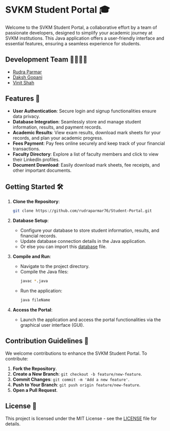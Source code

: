 # SVKM Student Portal 🎓

Welcome to the SVKM Student Portal, a collaborative effort by a team of passionate developers, designed to simplify your academic journey at SVKM institutions. This Java application offers a user-friendly interface and essential features, ensuring a seamless experience for students.

## Development Team 👩‍💻👨‍💻
- [Rudra Parmar](https://github.com/rudraparmar76)
- [Daksh Gopani](https://github.com/dakshgopani)
- [Vinit Shah](https://github.com/Vinit062006)

## Features 🚀

- **User Authentication**: Secure login and signup functionalities ensure data privacy.
- **Database Integration**: Seamlessly store and manage student information, results, and payment records.
- **Academic Results**: View exam results, download mark sheets for your records, and plan your academic progress.
- **Fees Payment**: Pay fees online securely and keep track of your financial transactions.
- **Faculty Directory**: Explore a list of faculty members and click to view their LinkedIn profiles.
- **Document Download**: Easily download mark sheets, fee receipts, and other important documents.

## Getting Started 🛠️

1. **Clone the Repository**:
   ```sh
   git clone https://github.com/rudraparmar76/Student-Portal.git
   ```

2. **Database Setup**:
   - Configure your database to store student information, results, and financial records.
   - Update database connection details in the Java application.
   - Or else you can import this [database](https://github.com/rudraparmar76/Student-Portal/blob/main/Student-Portal/127_0_0_1.sql) file.

3. **Compile and Run**:
   - Navigate to the project directory.
   - Compile the Java files:
     ```sh
     javac *.java
     ```
   - Run the application:
     ```sh
     java fileName
     ```

4. **Access the Portal**:
   - Launch the application and access the portal functionalities via the graphical user interface (GUI).

## Contribution Guidelines 🤝

We welcome contributions to enhance the SVKM Student Portal. To contribute:

1. **Fork the Repository**.
2. **Create a New Branch**: `git checkout -b feature/new-feature`.
3. **Commit Changes**: `git commit -m 'Add a new feature'`.
4. **Push to Your Branch**: `git push origin feature/new-feature`.
5. **Open a Pull Request**.


## License 📜

This project is licensed under the MIT License - see the [LICENSE](LICENSE) file for details.
